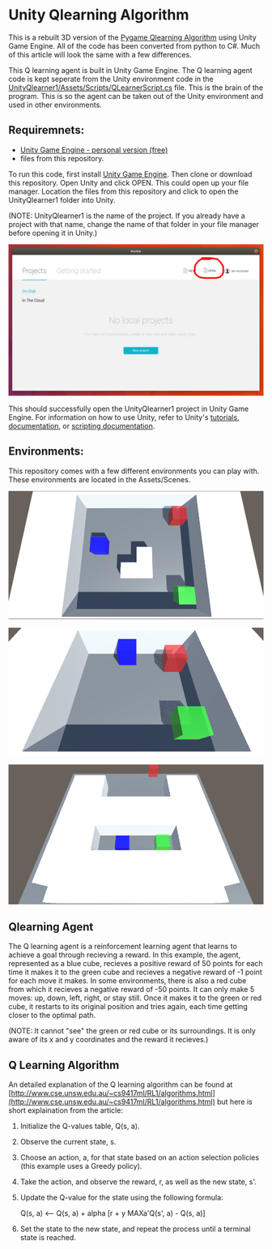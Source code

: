 # Unity Qlearning Algorithm #

This is a rebuilt 3D version of the [Pygame Qlearning Algorithm](https://github.com/taylerallen6/PygameQLearningAlgorithm) using Unity Game Engine. All of the code has been converted from python to C#. Much of this article will look the same with a few differences.

This Q learning agent is built in Unity Game Engine. The Q learning agent code is kept seperate from the Unity environment code in the [UnityQlearner1/Assets/Scripts/QLearnerScript.cs](UnityQlearner1/Assets/Scripts/QLearnerScript.cs) file. This is the brain of the program. This is so the agent can be taken out of the Unity environment and used in other environments.

## Requiremnets: ##
- [Unity Game Engine - personal version (free)](https://store.unity.com/)
- files from this repository.

To run this code, first install [Unity Game Engine](https://store.unity.com/). Then clone or download this repository. Open Unity and click OPEN. This could open up your file manager. Location the files from this repository and click to open the
UnityQlearner1 folder into Unity.

(NOTE: UnityQlearner1 is the name of the project. If you already have a project with that name, change the name of that folder in your file manager before opening it in Unity.)

![](READMEcontent/UnityAddProjectImage.png)

This should successfully open the UnityQlearner1 project in Unity Game Engine. For information on how to use Unity, refer to Unity's [tutorials](https://unity3d.com/learn/tutorials), [documentation](https://docs.unity3d.com/Manual/index.html), or [scripting documentation](https://docs.unity3d.com/ScriptReference/index.html).

## Environments: ##
This repository comes with a few different environments you can play with. These environments are located in the Assets/Scenes. 

![](READMEcontent/UnityQlearnerImage.png)

![](READMEcontent/UnityAltEnv1.png)

![](READMEcontent/UnityAltEnv2.png)

## Qlearning Agent ##

The Q learning agent is a reinforcement learning agent that learns to achieve a goal through recieving a reward. In this example, the agent, represented as a blue cube, recieves a positive reward of 50 points for each time it makes it to the green cube and recieves a negative reward of -1 point for each move it makes. In some environments, there is also a red cube from which it recieves a negative reward of -50 points. It can only make 5 moves: up, down, left, right, or stay still. Once it makes it to the green or red cube, it restarts to its original position and tries again, each time getting closer to the optimal path.

(NOTE: It cannot "see" the green or red cube or its surroundings. It is only aware of its x and y coordinates and the reward it recieves.)

## Q Learning Algorithm ##

An detailed explanation of the Q learning algorithm can be found at [http://www.cse.unsw.edu.au/~cs9417ml/RL1/algorithms.html](http://www.cse.unsw.edu.au/~cs9417ml/RL1/algorithms.html) but here is short explaination from the article:

1. Initialize the Q-values table, Q(s, a).
2. Observe the current state, s.
3. Choose an action, a, for that state based on an action selection policies (this example uses a Greedy policy).
4. Take the action, and observe the reward, r, as well as the new state, s'.
5. Update the Q-value for the state using the following formula:

      Q(s, a) <-- Q(s, a) + alpha [r + y MAXa'Q(s', a) - Q(s, a)]
6. Set the state to the new state, and repeat the process until a terminal state is reached.
